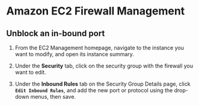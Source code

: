 <!--
SPDX-FileCopyrightText: 2021 Eli Array Minkoff

SPDX-License-Identifier: CC-BY-SA-4.0
-->

# Amazon EC2 Firewall Management

## Unblock an in-bound port

1. From the EC2 Management homepage, navigate to the instance you want to modify, and open its instance summary.

2. Under the **Security** tab, click on the security group with the firewall you want to edit.

3. Under the **Inbound Rules** tab on the Security Group Details page, click **`Edit Inbound Rules`**, and add the new port or protocol using the drop-down menus, then save.

